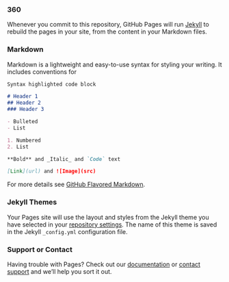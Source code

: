 ### 360
<script src="//360.vizor.io/scripts/embed.js" data-vizorurl="https://360.vizor.io/embed/v/9pajb" ></script>
 <script src="//360.vizor.io/scripts/embed.js" data-vizorurl="https://360.vizor.io/embed/v/0on39" ></script>
Whenever you commit to this repository, GitHub Pages will run [Jekyll](https://jekyllrb.com/) to rebuild the pages in your site, from the content in your Markdown files.
<script src="//360.vizor.io/scripts/embed.js" data-vizorurl="https://360.vizor.io/embed/v/7omba" ></script>
### Markdown

Markdown is a lightweight and easy-to-use syntax for styling your writing. It includes conventions for

```markdown
Syntax highlighted code block

# Header 1
## Header 2
### Header 3

- Bulleted
- List

1. Numbered
2. List

**Bold** and _Italic_ and `Code` text

[Link](url) and ![Image](src)
```

For more details see [GitHub Flavored Markdown](https://guides.github.com/features/mastering-markdown/).

### Jekyll Themes

Your Pages site will use the layout and styles from the Jekyll theme you have selected in your [repository settings](https://github.com/juanwilliams/shiny-fiesta/settings). The name of this theme is saved in the Jekyll `_config.yml` configuration file.

### Support or Contact

Having trouble with Pages? Check out our [documentation](https://help.github.com/categories/github-pages-basics/) or [contact support](https://github.com/contact) and we’ll help you sort it out.
